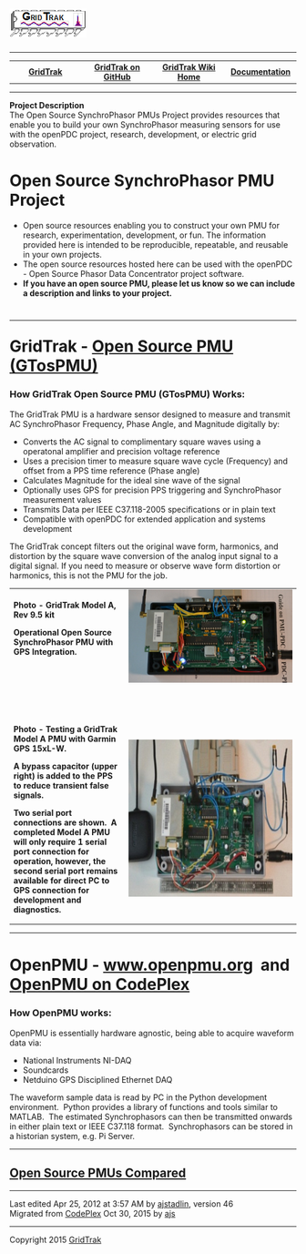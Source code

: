 <html lang="en">
<body>
<!--HtmlToGmd.Body-->
<div id="NavigationMenu">
<h1><a href="https://github.com/ajstadlin/GridTrak/blob/master/Documentation/wiki/GridTrak_Home.md">
<img src="https://github.com/ajstadlin/GridTrak/blob/master/Documentation/wiki/GridTrak_Logo.png" alt="Open Source SynchroPhasor PMU" /></a></h1>
<hr />
<table style="width: 100%; border-collapse: collapse; border: 0px solid gray;">
<tr>
<td style="width: 25%; text-align:center;"><b><a href="http://www.gridtrak.com">GridTrak</a></b></td>
<td style="width: 25%; text-align:center;"><b><a href="https://github.com/ajstadlin/GridTrak">GridTrak on GitHub</a></b></td>
<td style="width: 25%; text-align:center;"><b><a href="https://github.com/ajstadlin/GridTrak/blob/master/Documentation/wiki/GridTrak_Home.md">GridTrak Wiki Home</a></b></td>
<td style="width: 25%; text-align:center;"><b><a href="https://github.com/ajstadlin/GridTrak/blob/master/Documentation/wiki/GridTrak_Documentation_Home.md">Documentation</a></b></td>
</tr>
</table>
</div>
<hr />
<!--/HtmlToGmd.Body-->


<div class="WikiContent">
<div class="wikidoc">
<p><strong>Project Description</strong> <br>
The Open Source SynchroPhasor PMUs Project provides resources that enable you to build your own SynchroPhasor measuring sensors for use with the openPDC project, research, development, or electric grid observation.</p>
<h1>Open Source SynchroPhasor PMU Project</h1>
<ul>
<li>Open source resources enabling you to construct your own PMU for research, experimentation, development, or fun. The information provided here is intended to be reproducible, repeatable, and reusable in your own projects.
</li><li>The open source resources hosted here can be used with the openPDC - Open Source Phasor Data Concentrator project software.
</li><li><strong>If you have an open source PMU, please let us know so we can include a description and links to your project.
</strong></li></ul>
<h1>
<hr>
GridTrak - <a href="https://github.com/ajstadlin/GridTrak/blob/master/Documentation/wiki/GridTrak_Open_Source_PMU_-GTosPMU-.md">
Open Source PMU (GTosPMU)</a></h1>
<h3>How GridTrak Open Source PMU (GTosPMU) Works:</h3>
<p>The GridTrak PMU is a hardware sensor designed to measure and transmit AC SynchroPhasor Frequency, Phase Angle, and Magnitude digitally by:</p>
<ul>
<li>Converts the AC signal to complimentary square waves using a operatonal amplifier and precision voltage reference
</li><li>Uses a precision timer to measure square wave cycle (Frequency) and offset from a PPS time reference (Phase angle)
</li><li>Calculates Magnitude for the ideal sine wave of the signal </li><li>Optionally uses GPS for precision PPS triggering and SynchroPhasor measurement values
</li><li>Transmits Data per IEEE C37.118-2005 specifications or in plain text </li><li>Compatible with openPDC for extended application and systems development </li></ul>
<p>The GridTrak concept filters out the original wave form, harmonics, and distortion by the square wave conversion of the analog input signal to a digital signal. If you need to measure or observe wave form distortion or harmonics, this is not the PMU for
 the job.</p>
<table style="width:100%">
<tbody>
<tr>
<td style="width:40%">
<p><strong>Photo - </strong><strong>GridTrak Model A, Rev 9.5 kit</strong></p>
<p><strong>Operational&nbsp;Open Source SynchroPhasor PMU with GPS Integration.</strong></p>
<p>&nbsp;</p>
</td>
<td style="width:60%"><strong><img src="https://github.com/ajstadlin/GridTrak/blob/master/Documentation/wiki/files/GridTrak_PMU_Mod_A_9-7_web.jpg" alt="" width="449"></strong></td>
</tr>
<tr>
<td style="width:40%">
<p><strong>&nbsp;</strong></p>
</td>
<td style="width:60%">&nbsp;</td>
</tr>
<tr>
<td style="width:40%">
<p><strong>Photo - Testing a GridTrak Model A PMU with Garmin GPS 15xL-W.&nbsp; </strong>
</p>
<p><strong>A bypass capacitor (upper right)&nbsp;is added to the PPS to reduce transient false signals.</strong></p>
<p><strong>Two serial port connections are shown.&nbsp;&nbsp;A completed&nbsp;Model A PMU will only require 1 serial port connection for operation, however, the second serial port remains available for direct PC to GPS connection for development and diagnostics.&nbsp;
</strong></p>
</td>
<td style="width:60%"><img src="https://github.com/ajstadlin/GridTrak/blob/master/Documentation/wiki/files/GTosPMU_Mod_A_GPS.jpg" alt="" width="449" height="276"></td>
</tr>
</tbody>
</table>
<hr>
<h1>OpenPMU - <a href="http://www.openpmu.org">www.openpmu.org</a>&nbsp; and&nbsp;
<a href="http://openpmu.codeplex.com">OpenPMU on CodePlex</a></h1>
<h3>How OpenPMU works:</h3>
<p>OpenPMU is essentially hardware agnostic, being able to acquire waveform data via:</p>
<ul>
<li>National Instruments NI-DAQ </li><li>Soundcards </li><li>Netduino GPS Disciplined Ethernet DAQ </li></ul>
<p>The waveform sample data is read by PC in the Python development environment.&nbsp; Python provides a library of functions and tools similar to MATLAB.&nbsp; The estimated Synchrophasors can then be transmitted onwards in either plain text or IEEE C37.118
 format.&nbsp; Synchrophasors can be stored in a historian system, e.g. Pi Server.</p>
<hr>
<h2><a href="https://github.com/ajstadlin/GridTrak/blob/master/Documentation/wiki/Open_Source_PMU_Comparison.md">Open Source PMUs Compared</a></h2>
</div>
</div>

<hr />
<div class="footer">
Last edited <span class="smartDate" title="4/25/2012 3:57:56 AM" LocalTimeTicks="1335351476">Apr 25, 2012 at 3:57 AM</span> by <a id="wikiEditByLink" href="https://github.com/ajstadlin/GridTrak/blob/master/Documentation/wiki/Contributors/ajstadlin.md">ajstadlin</a>, version 46<br />
<!--HtmlToGmd.Migration-->Migrated from <a href="http://gridtrak.codeplex.com">CodePlex</a> Oct 30, 2015 by <a href="https://github.com/ajstadlin/GridTrak/blob/master/Documentation/wiki/Contributors/ajstadlin.md">ajs</a><!--/HtmlToGmd.Migration-->
</div>

<!--HtmlToGmd.Foot-->
<div id="copyright">
<hr />
Copyright 2015 <a href="http://www.gridtrak.com">GridTrak</a>
</div>
<!--/HtmlToGmd.Foot-->
</body>
</html>
